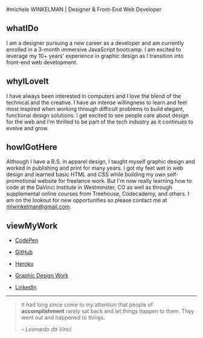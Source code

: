 
#michele WINKELMAN  |  Designer & Front-End Web Developer

## whatIDo

I am a designer pursuing a new career as a developer and am currently enrolled in a 3-month immersive JavaScript bootcamp. I am excited to leverage my 10+ years' experience in graphic design as I transition into front-end web development.   

## whyILoveIt

I have always been interested in computers and I love the blend of the technical and the creative. I have an intense willingness to learn and feel most inspired when working through difficult problems to build elegant, functional design solutions. I get excited to see people care about design for the web and I'm thrilled to be part of the tech industry as it continues to evolve and grow.

## howIGotHere

Although I have a B.S. in apparel design, I taught myself graphic design and worked in publishing and print for many years. I got my feet wet in web design and learned basic HTML and CSS while building my own self-promotional website for freelance work. But I'm now really learning how to code at the DaVinci Institute in Westminster, CO as well as through supplemental online courses from Treehouse, Codecademy, and others. I am on the lookout for new opportunities so please contact me at mlwinkelman@gmail.com.


## viewMyWork

- [CodePen](http://codepen.io/mlwinkelman/)

- [GitHub](https://github.com/mlwinkelman/Michele-JavaScript-Class)

- [Heroku](https://coding-paradise.herokuapp.com/)

- [Graphic Design Work](https://mwdesignwork.wordpress.com/)

- [LinkedIn](https://www.linkedin.com/in/michelewinkelman)

---

> It had long since come to my attention
> that people of __accomplishment__
> rarely sat back and let things happen
> to them. They went out and happened
> to things.
>
> *– Leonardo da Vinci*



